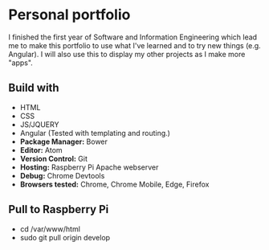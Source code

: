# Personal portfolio
I finished the first year of Software and Information Engineering which lead me to make this portfolio to use what I've learned and to try new things (e.g. Angular).
I will also use this to display my other projects as I make more "apps".

## Build with
* HTML
* CSS
* JS/JQUERY
* Angular (Tested with templating and routing.)
* **Package Manager:** Bower
* **Editor:** Atom
* **Version Control:** Git
* **Hosting:** Raspberry Pi Apache webserver
* **Debug:** Chrome Devtools
* **Browsers tested:** Chrome, Chrome Mobile, Edge, Firefox

## Pull to Raspberry Pi
* cd /var/www/html
* sudo git pull origin develop
